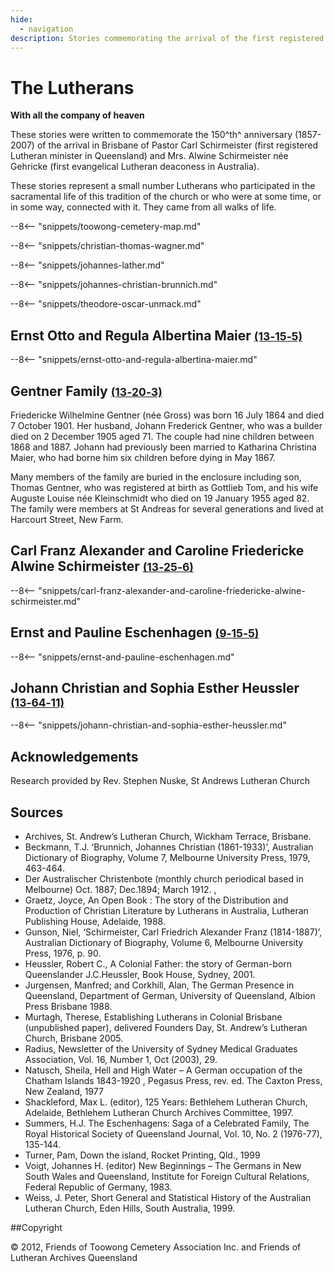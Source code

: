 ```yaml
---
hide:
  - navigation
description: Stories commemorating the arrival of the first registered Lutheran minister in Queensland
---
```


# The Lutherans

**With all the company of heaven**

These stories were written to commemorate the 150^th^ anniversary (1857-2007) of the arrival in Brisbane of Pastor Carl Schirmeister (first registered Lutheran minister in Queensland) and Mrs. Alwine Schirmeister née Gehricke (first evangelical Lutheran deaconess in Australia). 

These stories represent a small number Lutherans who participated in the sacramental life of this tradition of the church or who were at some time, or in some way, connected with it. They came from all walks of life.

--8<-- "snippets/toowong-cemetery-map.md"

--8<-- "snippets/christian-thomas-wagner.md"

--8<-- "snippets/johannes-lather.md"

--8<-- "snippets/johannes-christian-brunnich.md"

--8<-- "snippets/theodore-oscar-unmack.md"

## Ernst Otto and Regula Albertina Maier <small>[(13‑15‑5)](https://brisbane.discovereverafter.com/profile/31867539 "Go to Memorial Information" )</small>

--8<-- "snippets/ernst-otto-and-regula-albertina-maier.md"

## Gentner Family <small>[(13‑20‑3)](https://brisbane.discovereverafter.com/profile/31826728 "Go to Memorial Information" )</small>

Friedericke Wilhelmine Gentner (née Gross) was born 16 July 1864 and died 7 October 1901. Her husband, Johann Frederick Gentner, who was a builder died on 2 December 1905 aged 71. The couple had nine children between 1868 and 1887. Johann had previously been married to Katharina Christina Maier, who had borne him six children before dying in May 1867. 

Many members of the family are buried in the enclosure including son, Thomas Gentner, who was registered at birth as Gottlieb Tom, and his wife Auguste Louise née Kleinschmidt who died on 19 January 1955 aged 82. The family were members at St Andreas for several generations and lived at Harcourt Street, New Farm.

<!-- TODO get grave photo -->

## Carl Franz Alexander and Caroline Friedericke Alwine Schirmeister <small>[(13‑25‑6)](https://brisbane.discovereverafter.com/profile/31671947 "Go to Memorial Information" )</small>

--8<-- "snippets/carl-franz-alexander-and-caroline-friedericke-alwine-schirmeister.md"

## Ernst and Pauline Eschenhagen <small>[(9‑15‑5)](https://brisbane.discovereverafter.com/profile/31676596 "Go to Memorial Information" )</small>

--8<-- "snippets/ernst-and-pauline-eschenhagen.md"

## Johann Christian and Sophia Esther Heussler <small>[(13‑64‑11)](https://brisbane.discovereverafter.com/profile/31960242 "Go to Memorial Information" )</small>

--8<-- "snippets/johann-christian-and-sophia-esther-heussler.md"


## Acknowledgements 

Research provided by Rev. Stephen Nuske, St Andrews Lutheran Church 

## Sources

- Archives, St. Andrew’s Lutheran Church, Wickham Terrace, Brisbane.
- Beckmann, T.J. ‘Brunnich, Johannes Christian (1861-1933)’, Australian Dictionary of Biography, Volume 7, Melbourne University Press, 1979, 463-464.
- Der Australischer Christenbote (monthly church periodical based in Melbourne) Oct. 1887; Dec.1894; March 1912. ,
- Graetz, Joyce, An Open Book : The story of the Distribution and Production of Christian Literature by Lutherans in Australia, Lutheran Publishing House, Adelaide, 1988.
- Gunson, Niel, ‘Schirmeister, Carl Friedrich Alexander Franz (1814-1887)’, Australian Dictionary of Biography, Volume 6, Melbourne University Press, 1976, p. 90.
- Heussler, Robert C., A Colonial Father: the story of German-born Queenslander J.C.Heussler, Book House, Sydney, 2001.
- Jurgensen, Manfred; and Corkhill, Alan, The German Presence in Queensland, Department of German, University of Queensland, Albion Press Brisbane 1988.
- Murtagh, Therese, Establishing Lutherans in Colonial Brisbane (unpublished paper), delivered Founders Day, St. Andrew’s Lutheran Church, Brisbane 2005.
- Radius, Newsletter of the University of Sydney Medical Graduates Association, Vol. 16, Number 1, Oct (2003), 29.
- Natusch, Sheila, Hell and High Water – A German occupation of the Chatham Islands 1843-1920 , Pegasus Press, rev. ed. The Caxton Press, New Zealand, 1977
- Shackleford, Max L. (editor), 125 Years: Bethlehem Lutheran Church, Adelaide, Bethlehem Lutheran Church Archives Committee, 1997.
- Summers, H.J. The Eschenhagens: Saga of a Celebrated Family, The Royal Historical Society of Queensland Journal, Vol. 10, No. 2 (1976-77), 135-144.
- Turner, Pam, Down the island, Rocket Printing, Qld., 1999
- Voigt, Johannes H. (editor) New Beginnings – The Germans in New South Wales and Queensland, Institute for Foreign Cultural Relations, Federal Republic of Germany, 1983. 
- Weiss, J. Peter, Short General and Statistical History of the Australian Lutheran Church, Eden Hills, South Australia, 1999.

##Copyright

© 2012, Friends of Toowong Cemetery Association Inc. and Friends of Lutheran Archives Queensland

<!--
<div class="noprint" markdown="1">
## Brochure

**[Download this walk](../assets/guides/lutheran-trail.pdf)** - designed to be printed and folded in half to make an A5 brochure.

</div>
-->
